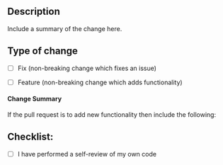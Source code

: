 ## Description

Include a summary of the change here.

## Type of change

- [ ] Fix (non-breaking change which fixes an issue)
- [ ] Feature (non-breaking change which adds functionality)


#### Change Summary 
If the pull request is to add new functionality then include the following:


## Checklist:

- [ ] I have performed a self-review of my own code

